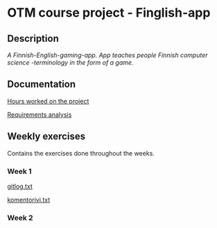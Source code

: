 # OTM course project - Finglish-app

## Description 
_A Finnish-English-gaming-app. App teaches people Finnish computer science -terminology in the form of a game._ 

## Documentation

[Hours worked on the project](https://github.com/saarasat/finglish-app-otm-2019/blob/master/Documentation/Hours%20worked.md)

[Requirements analysis](https://github.com/saarasat/finglish-app-otm-2019/blob/master/Documentation/Requirements%20analysis.md)

## Weekly exercises

Contains the exercises done throughout the weeks.

### Week 1

[gitlog.txt](https://github.com/saarasat/finglish-app-otm-2019/blob/master/laskarit/viikko1/gitlog.txt)

[komentorivi.txt](https://github.com/saarasat/finglish-app-otm-2019/blob/master/laskarit/viikko1/komentorivi.txt)

### Week 2

